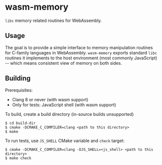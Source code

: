 wasm-memory
===========

`libc` memory related routines for WebAssembly.

## Usage

The goal is to provide a simple interface to memory manipulation routines for C-family languages in WebAssembly. `wasm-memory` exports standard `libc` routines it implements to the host environment (most commonly JavaScript) -- which means consistent view of memory on both sides.

## Building

Prerequisites:

- Clang 8 or never (with wasm support)
- Only for tests: JavaScript shell (with wasm support)

To build, create a build directory (in-source builds unsupported)

```
$ cd build-dir
$ cmake -DCMAKE_C_COMPILER=clang <path to this directory>
$ make
```

To run tests, use `JS_SHELL` CMake variable and `check` target:

```
$ cmake -DCMAKE_C_COMPILER=clang -DJS_SHELL=<js_shell> <path to this directory>
$ make check
```

